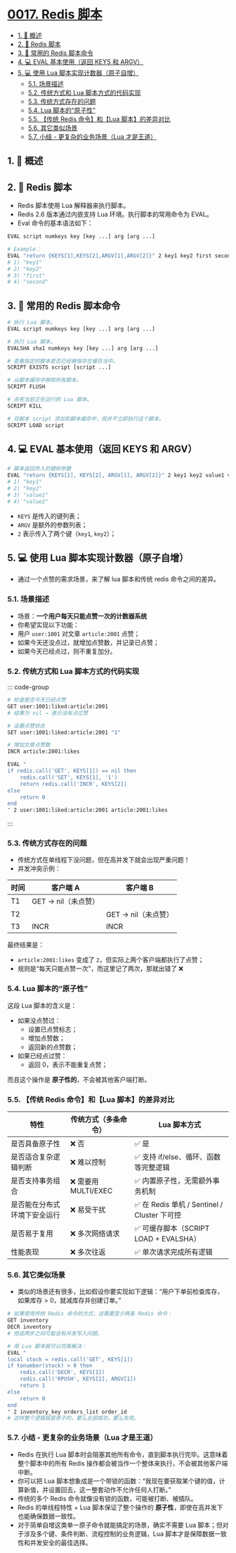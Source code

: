 # [0017. Redis 脚本](https://github.com/Tdahuyou/TNotes.redis/tree/main/notes/0017.%20Redis%20%E8%84%9A%E6%9C%AC)

<!-- region:toc -->

- [1. 📝 概述](#1--概述)
- [2. 📒 Redis 脚本](#2--redis-脚本)
- [3. 📒 常用的 Redis 脚本命令](#3--常用的-redis-脚本命令)
- [4. 💻 EVAL 基本使用（返回 KEYS 和 ARGV）](#4--eval-基本使用返回-keys-和-argv)
- [5. 💻 使用 Lua 脚本实现计数器（原子自增）](#5--使用-lua-脚本实现计数器原子自增)
  - [5.1. 场景描述](#51-场景描述)
  - [5.2. 传统方式和 Lua 脚本方式的代码实现](#52-传统方式和-lua-脚本方式的代码实现)
  - [5.3. 传统方式存在的问题](#53-传统方式存在的问题)
  - [5.4. Lua 脚本的“原子性”](#54-lua-脚本的原子性)
  - [5.5. 【传统 Redis 命令】和【Lua 脚本】的差异对比](#55-传统-redis-命令和lua-脚本的差异对比)
  - [5.6. 其它类似场景](#56-其它类似场景)
  - [5.7. 小结 - 更复杂的业务场景（Lua 才是王道）](#57-小结---更复杂的业务场景lua-才是王道)

<!-- endregion:toc -->

## 1. 📝 概述

## 2. 📒 Redis 脚本

- Redis 脚本使用 Lua 解释器来执行脚本。
- Redis 2.6 版本通过内嵌支持 Lua 环境。执行脚本的常用命令为 EVAL。
- Eval 命令的基本语法如下：

```bash
EVAL script numkeys key [key ...] arg [arg ...]

# Example：
EVAL "return {KEYS[1],KEYS[2],ARGV[1],ARGV[2]}" 2 key1 key2 first second
# 1) "key1"
# 2) "key2"
# 3) "first"
# 4) "second"
```

## 3. 📒 常用的 Redis 脚本命令

```bash
# 执行 Lua 脚本。
EVAL script numkeys key [key ...] arg [arg ...]

# 执行 Lua 脚本。
EVALSHA sha1 numkeys key [key ...] arg [arg ...]

# 查看指定的脚本是否已经被保存在缓存当中。
SCRIPT EXISTS script [script ...]

# 从脚本缓存中移除所有脚本。
SCRIPT FLUSH

# 杀死当前正在运行的 Lua 脚本。
SCRIPT KILL

# 将脚本 script 添加到脚本缓存中，但并不立即执行这个脚本。
SCRIPT LOAD script
```

## 4. 💻 EVAL 基本使用（返回 KEYS 和 ARGV）

```bash
# 脚本返回传入的键和参数
EVAL "return {KEYS[1], KEYS[2], ARGV[1], ARGV[2]}" 2 key1 key2 value1 value2
# 1) "key1"
# 2) "key2"
# 3) "value1"
# 4) "value2"
```

- `KEYS` 是传入的键列表；
- `ARGV` 是额外的参数列表；
- `2` 表示传入了两个键（`key1`, `key2`）；

## 5. 💻 使用 Lua 脚本实现计数器（原子自增）

- 通过一个点赞的需求场景，来了解 lua 脚本和传统 redis 命令之间的差异。

### 5.1. 场景描述

- 场景：**一个用户每天只能点赞一次的计数器系统**
- 你希望实现以下功能：
- 用户 `user:1001` 对文章 `article:2001` 点赞；
- 如果今天还没点过，就增加点赞数，并记录已点赞；
- 如果今天已经点过，则不重复加分。

### 5.2. 传统方式和 Lua 脚本方式的代码实现

::: code-group

```bash [传统方式（多个 Redis 命令）]
# 检查是否今天已经点赞
GET user:1001:liked:article:2001
# 结果为 nil → 表示没有点过赞

# 设置点赞状态
SET user:1001:liked:article:2001 "1"

# 增加文章点赞数
INCR article:2001:likes
```

```bash [使用 Lua 脚本方式（原子性更强）]
EVAL "
if redis.call('GET', KEYS[1]) == nil then
    redis.call('SET', KEYS[1], '1')
    return redis.call('INCR', KEYS[2])
else
    return 0
end
" 2 user:1001:liked:article:2001 article:2001:likes
```

:::

### 5.3. 传统方式存在的问题

- 传统方式在单线程下没问题，但在高并发下就会出现严重问题！
- 并发冲突示例：

| 时间 | 客户端 A            | 客户端 B            |
| ---- | ------------------- | ------------------- |
| T1   | GET → nil（未点赞） |                     |
| T2   |                     | GET → nil（未点赞） |
| T3   | INCR                | INCR                |

最终结果是：

- `article:2001:likes` 变成了 `2`，但实际上两个客户端都执行了点赞；
- 规则是“每天只能点赞一次”，而这里记了两次，那就出错了 ❌

### 5.4. Lua 脚本的“原子性”

这段 Lua 脚本的含义是：

- 如果没点赞过：
  - 设置已点赞标志；
  - 增加点赞数；
  - 返回新的点赞数；
- 如果已经点过赞：
  - 返回 0，表示不能重复点赞；

而且这个操作是 **原子性的**，不会被其他客户端打断。

### 5.5. 【传统 Redis 命令】和【Lua 脚本】的差异对比

| 特性 | 传统方式（多条命令） | Lua 脚本方式 |
| --- | --- | --- |
| 是否具备原子性 | ❌ 否 | ✅ 是 |
| 是否适合复杂逻辑判断 | ❌ 难以控制 | ✅ 支持 if/else、循环、函数等完整逻辑 |
| 是否支持事务组合 | ❌ 需要用 MULTI/EXEC | ✅ 内置原子性，无需额外事务机制 |
| 是否能在分布式环境下安全运行 | ❌ 易受干扰 | ✅ 在 Redis 单机 / Sentinel / Cluster 下可控 |
| 是否易于复用 | ❌ 多次网络请求 | ✅ 可缓存脚本（SCRIPT LOAD + EVALSHA） |
| 性能表现 | ❌ 多次往返 | ✅ 单次请求完成所有逻辑 |

### 5.6. 其它类似场景

- 类似的场景还有很多，比如假设你要实现如下逻辑：“用户下单前检查库存，如果库存 > 0，就减库存并创建订单。”

```bash
# 如果使用传统 Redis 命令的方式，这需要至少两条 Redis 命令：
GET inventory
DECR inventory
# 但这两步之间可能会有并发写入问题。
```

```bash
# 用 Lua 脚本就可以完美解决：
EVAL "
local stock = redis.call('GET', KEYS[1])
if tonumber(stock) > 0 then
    redis.call('DECR', KEYS[1])
    redis.call('RPUSH', KEYS[2], ARGV[1])
    return 1
else
    return 0
end
" 2 inventory_key orders_list order_id
# 这样整个逻辑就是原子的，要么全部成功，要么失败。
```

### 5.7. 小结 - 更复杂的业务场景（Lua 才是王道）

- Redis 在执行 Lua 脚本时会阻塞其他所有命令，直到脚本执行完毕。这意味着整个脚本中的所有 Redis 操作都会被当作一个整体来执行，不会被其他客户端中断。
- 你可以把 Lua 脚本想象成是一个带锁的函数：“我现在要获取某个键的值，计算新值，并设置回去，这一整套动作不允许任何人打断。”
- 传统的多个 Redis 命令就像没有锁的函数，可能被打断、被插队。
- Redis 的单线程特性 + Lua 脚本保证了整个操作的 **原子性**，即使在高并发下也能确保数据一致性。
- 对于简单自增这类单一原子命令就能搞定的场景，确实不需要 Lua 脚本；但对于涉及多个键、条件判断、流程控制的业务逻辑，Lua 脚本才是保障数据一致性和并发安全的最佳选择。

